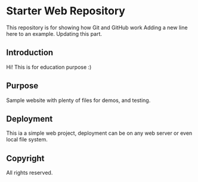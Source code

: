 # Starter Web Repository

This repository is for showing how Git and GitHub work
Adding a new line here to an example. Updating this part.

## Introduction

Hi! This is for education purpose :)

## Purpose

Sample website with plenty of files for demos, and testing.

## Deployment

This ia a simple web project, deployment can be on any web server or even local file system.

## Copyright
All rights reserved.
